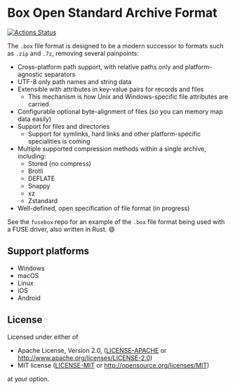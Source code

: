# Box Open Standard Archive Format

[![Actions Status](https://github.com/bbqsrc/box/workflows/Continuous%20Integration/badge.svg)](https://github.com/bbqsrc/box/actions)

The `.box` file format is designed to be a modern successor to formats such as `.zip` and `.7z`,
removing several painpoints:

* Cross-platform path support, with relative paths only and platform-agnostic separators
* UTF-8 only path names and string data
* Extensible with attributes in key-value pairs for records and files
  * This mechanism is how Unix and Windows-specific file attributes are carried
* Configurable optional byte-alignment of files (so you can memory map data easily)
* Support for files and directories
  * Support for symlinks, hard links and other platform-specific specialities is coming
* Multiple supported compression methods within a single archive, including:
  * Stored (no compress)
  * Brotli
  * DEFLATE
  * Snappy
  * xz
  * Zstandard
* Well-defined, open specification of file format (in progress)

See the `fusebox` repo for an example of the `.box` file format being used with a FUSE driver, also
written in Rust. :smile:

## Support platforms

* Windows
* macOS
* Linux
* iOS
* Android

## License

Licensed under either of

* Apache License, Version 2.0, ([LICENSE-APACHE](LICENSE-APACHE) or http://www.apache.org/licenses/LICENSE-2.0)
* MIT license ([LICENSE-MIT](LICENSE-MIT) or http://opensource.org/licenses/MIT)

at your option.
